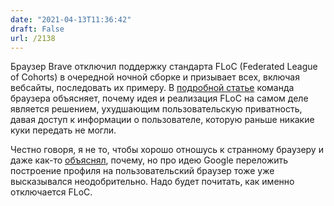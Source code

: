 ```yaml
---
date: "2021-04-13T11:36:42"
draft: False
url: /2138
---
```


Браузер Brave отключил поддержку стандарта FLoC (Federated League of Cohorts) в очередной ночной сборке и призывает всех, включая вебсайты, последовать их примеру. В [подробной статье](https://brave.com/why-brave-disables-floc/) команда браузера объясняет, почему идея и реализация FLoC на самом деле является решением, ухудшающим пользовательскую приватность, давая доступ к информации о пользователе, которую раньше никакие куки передать не могли. 

Честно говоря, я не то, чтобы хорошо отношусь к странному браузеру и даже как-то [объяснял](https://blognot.co/59612/), почему, но про идею Google переложить построение профиля на пользовательский браузер тоже уже высказывался неодобрительно. Надо будет почитать, как именно отключается FLoC.

